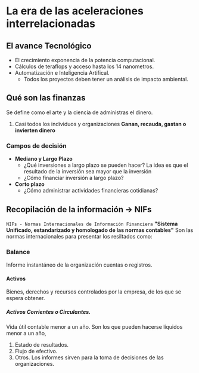 # La era de las aceleraciones interrelacionadas
## El avance Tecnológico
- El crecimiento exponencia de la potencia computacional.
- Cálculos de teraflops y acceso hasta los 14 nanometros.
- Automatización e Inteligencia Artifical.
	- Todos los proyectos deben tener un análisis de impacto ambiental.
## Qué son las finanzas
Se define como el arte y la ciencia de administras el dinero.
1. Casi todos los individuos y organizaciones **Ganan, recauda, gastan o invierten dinero**
### Campos de decisión
- **Mediano y Largo Plazo**
	- ¿Qué inversiones a largo plazo se pueden hacer?
		La idea es que el resultado de la inversión sea mayor que la inversión
	- ¿Cómo financiar inversión a largo plazo?
- **Corto plazo**
	- ¿Cómo administrar actividades financieras cotidianas?
## Recopilación de la información -> NIFs
`NIFs - Normas Internacionales de Información Financiera`
**"Sistema Unificado, estandarizado y homologado de las normas contables"**
Son las normas internacionales para presentar los resiltados como:
### Balance
Informe instantáneo de la organización
cuentas o registros.
#### Activos
Bienes, derechos y recursos controlados por la empresa, de los que se espera obtener.
##### Activos Corrientes o Circulantes.
Vida útil contable menor a un año. 
Son los que pueden hacerse líquidos menor a un año, 

1. Estado de resultados.
2. Flujo de efectivo.
3. Otros.
Los informes sirven para la toma de decisiones de las organizaciones.

